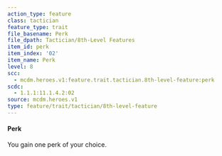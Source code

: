 ```yaml
---
action_type: feature
class: tactician
feature_type: trait
file_basename: Perk
file_dpath: Tactician/8th-Level Features
item_id: perk
item_index: '02'
item_name: Perk
level: 8
scc:
  - mcdm.heroes.v1:feature.trait.tactician.8th-level-feature:perk
scdc:
  - 1.1.1:11.1.4.2:02
source: mcdm.heroes.v1
type: feature/trait/tactician/8th-level-feature
---
```


#### Perk

You gain one perk of your choice.
